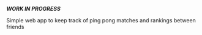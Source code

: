 ***WORK IN PROGRESS***

Simple web app to keep track of ping pong matches and rankings between friends

